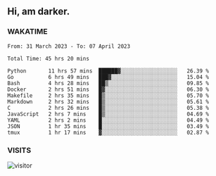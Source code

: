 ## Hi, am darker.

### WAKATIME

<!--START_SECTION:waka-->

```text
From: 31 March 2023 - To: 07 April 2023

Total Time: 45 hrs 20 mins

Python       11 hrs 57 mins  ██████▓░░░░░░░░░░░░░░░░░░   26.39 %
Go           6 hrs 49 mins   ███▓░░░░░░░░░░░░░░░░░░░░░   15.04 %
Bash         4 hrs 28 mins   ██▒░░░░░░░░░░░░░░░░░░░░░░   09.85 %
Docker       2 hrs 51 mins   █▓░░░░░░░░░░░░░░░░░░░░░░░   06.30 %
Makefile     2 hrs 35 mins   █▒░░░░░░░░░░░░░░░░░░░░░░░   05.70 %
Markdown     2 hrs 32 mins   █▒░░░░░░░░░░░░░░░░░░░░░░░   05.61 %
C            2 hrs 26 mins   █▒░░░░░░░░░░░░░░░░░░░░░░░   05.38 %
JavaScript   2 hrs 7 mins    █▒░░░░░░░░░░░░░░░░░░░░░░░   04.69 %
YAML         2 hrs 2 mins    █░░░░░░░░░░░░░░░░░░░░░░░░   04.49 %
JSON         1 hr 35 mins    █░░░░░░░░░░░░░░░░░░░░░░░░   03.49 %
tmux         1 hr 17 mins    ▓░░░░░░░░░░░░░░░░░░░░░░░░   02.87 %
```

<!--END_SECTION:waka-->

### VISITS
<!-- i should probably build this when i will have some time -->
![visitor](https://profile-counter.glitch.me/sanix-darker/count.svg)
